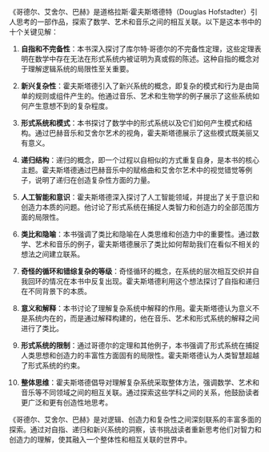 《哥德尔、艾舍尔、巴赫》是道格拉斯·霍夫斯塔德特（Douglas Hofstadter）引人思考的一部作品，探索了数学、艺术和音乐之间的相互关联。以下是这本书中的十个关键见解：

1. **自指和不完备性**：本书深入探讨了库尔特·哥德尔的不完备性定理，这些定理表明在数学中存在无法在形式系统内被证明为真或假的陈述。这种自指的概念对于理解逻辑系统的局限性至关重要。

2. **新兴复杂性**：霍夫斯塔德引入了新兴系统的概念，即复杂的模式和行为是由简单的规则或组件产生的。他通过音乐、艺术和生物学的例子展示了这些系统如何产生意想不到的复杂程度。

3. **形式系统和模式**：本书探讨了数学中的形式系统以及它们如何产生模式和结构。通过巴赫音乐和艾舍尔艺术的视角，霍夫斯塔德展示了这些模式既美丽又有意义。

4. **递归结构**：递归的概念，即一个过程以自相似的方式重复自身，是本书的核心主题。霍夫斯塔德通过巴赫音乐中的赋格曲和艾舍尔艺术中的视觉错觉等例子，说明了递归在创造复杂性方面的力量。

5. **人工智能和意识**：霍夫斯塔德深入探讨了人工智能领域，并提出了关于意识和创造力本质的问题。他讨论了形式系统在捕捉人类智力和创造力的全部范围方面的局限性。

6. **类比和隐喻**：本书强调了类比和隐喻在人类思维和创造力中的重要性。通过数学、艺术和音乐的例子，霍夫斯塔德展示了类比如何帮助我们在看似不相关的想法之间建立联系。

7. **奇怪的循环和错综复杂的等级**：奇怪循环的概念，在系统的层次相互交织并自我回环的情况在本书中反复出现。霍夫斯塔德利用这个想法探讨了自指和递归在不同背景下的本质。

8. **意义和解释**：本书讨论了理解复杂系统中解释的作用。霍夫斯塔德认为意义不是系统内在的，而是通过解释构建的，他在音乐、艺术和形式系统的解释之间进行了类比。

9. **形式系统的限制**：通过哥德尔的定理和其他例子，本书强调了形式系统在捕捉人类思想和创造力的丰富性方面固有的局限性。霍夫斯塔德认为人类智慧超越了形式系统的约束。

10. **整体思维**：霍夫斯塔德倡导对理解复杂系统采取整体方法，强调数学、艺术和音乐等不同领域之间的相互关联。通过探索这些学科之间的关系，他鼓励读者更广泛和更有创造性地思考。

《哥德尔、艾舍尔、巴赫》是对逻辑、创造力和复杂性之间深刻联系的丰富多面的探索。通过对自指、递归和新兴系统的洞察，该书挑战读者重新思考他们对智力和创造力的理解，使其融入一个整体性和相互关联的世界中。